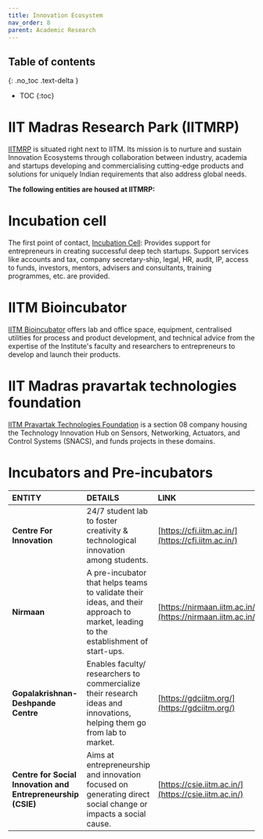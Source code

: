 ```yaml
---
title: Innovation Ecosystem
nav_order: 8
parent: Academic Research
---
```

## Table of contents
{: .no_toc .text-delta } 
* TOC
{:toc}


# IIT Madras Research Park (IITMRP) 
[IITMRP](https://respark.iitm.ac.in/) is situated right next to IITM. 
Its mission is to nurture and sustain Innovation Ecosystems through collaboration between industry, academia and startups developing and commercialising cutting-edge products and solutions for uniquely Indian requirements that also address global needs.

**The following entities are housed at IITMRP:**
# Incubation cell
The first point of contact, [Incubation Cell](http://rtbi.in/incubationiitm/home.html): Provides support for entrepreneurs in creating successful deep tech startups. Support services like accounts and tax, company secretary-ship, legal, HR, audit, IP, access to funds, investors, mentors, advisers and consultants, training programmes, etc. are provided.

# IITM Bioincubator
[IITM Bioincubator](https://bioincubator.iitm.ac.in/) offers lab and office space, equipment, centralised utilities for process and product development, and technical advice from the expertise of the Institute's faculty and researchers to entrepreneurs to develop and launch their products.

# IIT Madras pravartak technologies foundation
[IITM Pravartak Technologies Foundation](https://iitmpravartak.org.in/) is a section 08 company housing the Technology Innovation Hub on Sensors, Networking, Actuators, and Control Systems (SNACS), and funds projects in these domains.

# Incubators and Pre-incubators

| ENTITY | DETAILS | LINK |
| :---- | :---- | :---- |
| **Centre For Innovation** | 24/7 student lab to foster creativity & technological innovation among students. | [https://cfi.iitm.ac.in/](https://cfi.iitm.ac.in/) |
| **Nirmaan**  | A pre-incubator that helps teams to validate their ideas, and their approach to market, leading to the establishment of start-ups.   | [https://nirmaan.iitm.ac.in/](https://nirmaan.iitm.ac.in/) |
| **Gopalakrishnan-Deshpande Centre** | Enables faculty/ researchers to commercialize their research ideas and innovations, helping them go from lab to market. | [https://gdciitm.org/](https://gdciitm.org/) |
| **Centre for Social Innovation and Entrepreneurship (CSIE)** | Aims at entrepreneurship and innovation focused on generating direct social change or impacts a social cause. | [https://csie.iitm.ac.in/](https://csie.iitm.ac.in/) |
